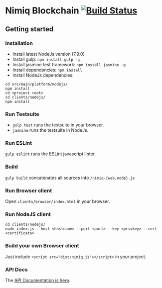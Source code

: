 # Nimiq Blockchain [![Build Status](https://travis-ci.com/nimiq-network/core.svg?token=euFrib9MJMN33MCBswws&branch=master)](https://travis-ci.com/nimiq-network/core)

## Getting started 

### Installation
- Install latest NodeJs version (7.9.0)
- Install gulp: `npm install gulp -g`
- Install jasmine test framework: `npm install jasmine -g`
- Install dependencies: `npm install`
- Install NodeJs dependencies:
```
cd src/main/platform/nodejs/
npm install
cd <project root>
cd clients/nodejs/
npm install
```

### Run Testsuite
- `gulp test` runs the testsuite in your browser.
- `jasmine` runs the testsuite in NodeJs.

### Run ESLint
`gulp eslint` runs the ESLint javascript linter.

### Build
`gulp build` concatenates all sources into `/nimiq-{web,node}.js`

### Run Browser client
Open `clients/browser/index.html` in your browser.

### Run NodeJS client
```
cd clients/nodejs/
node index.js --host <hostname> --port <port> --key <privkey> --cert <certificate>
```

### Build your own Browser client
Just include `<script src="dist/nimiq.js"></script>` in your project.

### API Docs 
The [API Documentation is here](dist/api-documentation.md).
